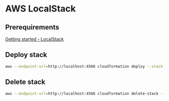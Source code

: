 # AWS LocalStack

## Prerequirements
[Getting started - LocalStack](https://app.localstack.cloud/getting-started)
## Deploy stack
```bash
aws --endpoint-url=http://localhost:4566 cloudformation deploy --stack-name cfn-quickstart-stack --template-file "cfn-quickstart-stack.yaml"
```

## Delete stack
```bash
aws --endpoint-url=http://localhost:4566 cloudformation delete-stack --stack-name cfn-quickstart-stack
```